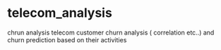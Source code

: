 # telecom_analysis
chrun analysis
telecom customer churn analysis ( correlation etc..) and churn prediction based on their activities 
